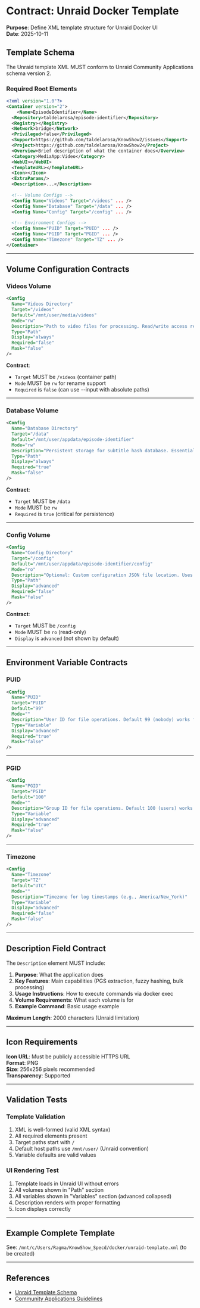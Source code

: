 # Contract: Unraid Docker Template

**Purpose**: Define XML template structure for Unraid Docker UI  
**Date**: 2025-10-11

## Template Schema

The Unraid template XML MUST conform to Unraid Community Applications schema version 2.

### Required Root Elements

```xml
<?xml version="1.0"?>
<Container version="2">
    <Name>EpisodeIdentifier</Name>
  <Repository>taldelarosa/episode-identifier</Repository>
  <Registry></Registry>
  <Network>bridge</Network>
  <Privileged>false</Privileged>
  <Support>https://github.com/taldelarosa/KnowShow2/issues</Support>
  <Project>https://github.com/taldelarosa/KnowShow2</Project>
  <Overview>Brief description of what the container does</Overview>
  <Category>MediaApp:Video</Category>
  <WebUI></WebUI>
  <TemplateURL></TemplateURL>
  <Icon></Icon>
  <ExtraParams/>
  <Description>...</Description>
  
  <!-- Volume Configs -->
  <Config Name="Videos" Target="/videos" ... />
  <Config Name="Database" Target="/data" ... />
  <Config Name="Config" Target="/config" ... />
  
  <!-- Environment Configs -->
  <Config Name="PUID" Target="PUID" ... />
  <Config Name="PGID" Target="PGID" ... />
  <Config Name="Timezone" Target="TZ" ... />
</Container>
```

---

## Volume Configuration Contracts

### Videos Volume

```xml
<Config 
  Name="Videos Directory" 
  Target="/videos" 
  Default="/mnt/user/media/videos" 
  Mode="rw" 
  Description="Path to video files for processing. Read/write access required for rename functionality." 
  Type="Path" 
  Display="always" 
  Required="false" 
  Mask="false"
/>
```

**Contract**:

- `Target` MUST be `/videos` (container path)
- `Mode` MUST be `rw` for rename support
- `Required` is `false` (can use --input with absolute paths)

---

### Database Volume

```xml
<Config 
  Name="Database Directory" 
  Target="/data" 
  Default="/mnt/user/appdata/episode-identifier" 
  Mode="rw" 
  Description="Persistent storage for subtitle hash database. Essential for remembering learned episodes." 
  Type="Path" 
  Display="always" 
  Required="true" 
  Mask="false"
/>
```

**Contract**:

- `Target` MUST be `/data`
- `Mode` MUST be `rw`
- `Required` is `true` (critical for persistence)

---

### Config Volume

```xml
<Config 
  Name="Config Directory" 
  Target="/config" 
  Default="/mnt/user/appdata/episode-identifier/config" 
  Mode="ro" 
  Description="Optional: Custom configuration JSON file location. Uses defaults if not provided." 
  Type="Path" 
  Display="advanced" 
  Required="false" 
  Mask="false"
/>
```

**Contract**:

- `Target` MUST be `/config`
- `Mode` MUST be `ro` (read-only)
- `Display` is `advanced` (not shown by default)

---

## Environment Variable Contracts

### PUID

```xml
<Config 
  Name="PUID" 
  Target="PUID" 
  Default="99" 
  Mode="" 
  Description="User ID for file operations. Default 99 (nobody) works for most Unraid setups." 
  Type="Variable" 
  Display="advanced" 
  Required="true" 
  Mask="false"
/>
```

---

### PGID

```xml
<Config 
  Name="PGID" 
  Target="PGID" 
  Default="100" 
  Mode="" 
  Description="Group ID for file operations. Default 100 (users) works for most Unraid setups." 
  Type="Variable" 
  Display="advanced" 
  Required="true" 
  Mask="false"
/>
```

---

### Timezone

```xml
<Config 
  Name="Timezone" 
  Target="TZ" 
  Default="UTC" 
  Mode="" 
  Description="Timezone for log timestamps (e.g., America/New_York)" 
  Type="Variable" 
  Display="advanced" 
  Required="false" 
  Mask="false"
/>
```

---

## Description Field Contract

The `Description` element MUST include:

1. **Purpose**: What the application does
2. **Key Features**: Main capabilities (PGS extraction, fuzzy hashing, bulk processing)
3. **Usage Instructions**: How to execute commands via docker exec
4. **Volume Requirements**: What each volume is for
5. **Example Command**: Basic usage example

**Maximum Length**: 2000 characters (Unraid limitation)

---

## Icon Requirements

**Icon URL**: Must be publicly accessible HTTPS URL  
**Format**: PNG  
**Size**: 256x256 pixels recommended  
**Transparency**: Supported

---

## Validation Tests

### Template Validation

1. XML is well-formed (valid XML syntax)
2. All required elements present
3. Target paths start with `/`
4. Default host paths use `/mnt/user/` (Unraid convention)
5. Variable defaults are valid values

### UI Rendering Test

1. Template loads in Unraid UI without errors
2. All volumes shown in "Path" section
3. All variables shown in "Variables" section (advanced collapsed)
4. Description renders with proper formatting
5. Icon displays correctly

---

## Example Complete Template

See: `/mnt/c/Users/Ragma/KnowShow_Specd/docker/unraid-template.xml` (to be created)

---

## References

- [Unraid Template Schema](https://github.com/Squidly271/docker.templates)
- [Community Applications Guidelines](https://forums.unraid.net/topic/57181-docker-faq/)
